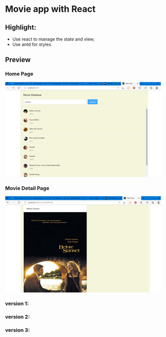 # Movie app with React

## Highlight:

- Use react to manage the state and view;
- Use antd for styles.

## Preview
### Home Page
![home](public/imgs/home_page.png?raw=true "home")

### Movie Detail Page
![movie_detail](public/imgs/movie_detail_page.png?raw=true "movie_detail")

### version 1:


### version 2:


### version 3:

